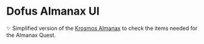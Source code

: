 # Dofus Almanax UI

✨ Simplified version of the [Krosmos Almanax](http://www.krosmoz.com/en/almanax) to check the items needed for the Almanax Quest.
